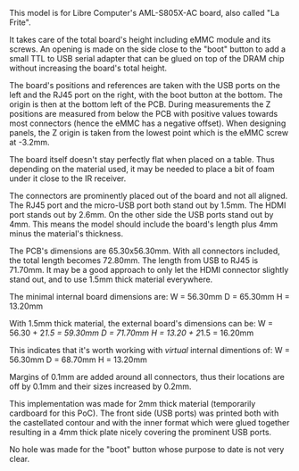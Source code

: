 This model is for Libre Computer's AML-S805X-AC board, also called "La Frite".

It takes care of the total board's height including eMMC module and its screws.
An opening is made on the side close to the "boot" button to add a small TTL to
USB serial adapter that can be glued on top of the DRAM chip without increasing
the board's total height.

The board's positions and references are taken with the USB ports on the left
and the RJ45 port on the right, with the boot button at the bottom. The origin
is then at the bottom left of the PCB. During measurements the Z positions are
measured from below the PCB with positive values towards most connectors (hence
the eMMC has a negative offset). When designing panels, the Z origin is taken
from the lowest point which is the eMMC screw at -3.2mm.

The board itself doesn't stay perfectly flat when placed on a table. Thus
depending on the material used, it may be needed to place a bit of foam under
it close to the IR receiver.

The connectors are prominently placed out of the board and not all aligned. The
RJ45 port and the micro-USB port both stand out by 1.5mm. The HDMI port stands
out by 2.6mm. On the other side the USB ports stand out by 4mm. This means the
model should include the board's length plus 4mm minus the material's thickness.

The PCB's dimensions are 65.30x56.30mm. With all connectors included, the total
length becomes 72.80mm. The length from USB to RJ45 is 71.70mm. It may be a
good approach to only let the HDMI connector slightly stand out, and to use
1.5mm thick material everywhere.

The minimal internal board dimensions are:
  W = 56.30mm
  D = 65.30mm
  H = 13.20mm

With 1.5mm thick material, the external board's dimensions can be:
  W = 56.30 + 2*1.5 = 59.30mm
  D = 71.70mm
  H = 13.20 + 2*1.5 = 16.20mm

This indicates that it's worth working with *virtual* internal dimentions of:
  W = 56.30mm
  D = 68.70mm
  H = 13.20mm

Margins of 0.1mm are added around all connectors, thus their locations are off
by 0.1mm and their sizes increased by 0.2mm.

This implementation was made for 2mm thick material (temporarily cardboard for
this PoC). The front side (USB ports) was printed both with the castellated
contour and with the inner format which were glued together resulting in a 4mm
thick plate nicely covering the prominent USB ports.

No hole was made for the "boot" button whose purpose to date is not very clear.
